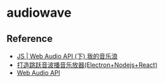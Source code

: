# audiowave


## Reference
 - [JS | Web Audio API (下) 我的音乐浪](https://www.jianshu.com/p/b52d09ee4c7c)
 - [打造跳跃音波播音乐放器(Electron+Nodejs+React)](https://juejin.im/post/5af02453518825672c00dfd4)
 - [Web Audio API](https://developer.mozilla.org/zh-CN/docs/Web/API/AnalyserNode)
